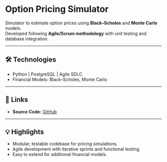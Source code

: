 # Option Pricing Simulator

Simulator to estimate option prices using **Black–Scholes** and **Monte Carlo** models.  
Developed following **Agile/Scrum methodology** with unit testing and database integration.

---

## 🛠 Technologies
- Python | PostgreSQL | Agile SDLC  
- Financial Models: Black–Scholes, Monte Carlo  

---

## 🔗 Links
- **Source Code:** [GitHub](https://github.com/yourusername/option-pricing-simulator)  
<!-- - **Live Demo:** [Project](https://lovable.dev/projects/630d69f1-8492-40fa-b8d7-576887447af9) -->

---

## 💡 Highlights
- Modular, testable codebase for pricing simulations.  
- Agile development with iterative sprints and functional testing.  
- Easy to extend for additional financial models.
